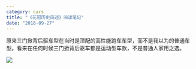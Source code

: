 ```yaml
---
category: cars
title: "《花冠历史简述》阅读笔记"
date: "2018-09-27"
---
```


原来三门掀背后驱车型在当时是顶配的高性能跑车车型，而不是我以为的普通车型。看来在任何时候三门掀背后驱车都是运动型车款，不是普通人家用之选。

![](https://goooooouwa.oss-cn-beijing.aliyuncs.com/img/dogfw14vsaiijug.jpeg)
